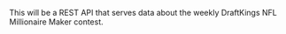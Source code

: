 This will be a REST API that serves data about the weekly DraftKings NFL Millionaire Maker contest.
